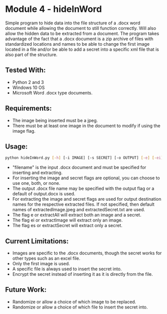 # Module 4 - hideInWord

Simple program to hide data into the file structure of a .docx word document while allowing the document to still function correctly.
Will also allow the hidden data to be extracted from a document.
The program takes advantage of the fact that a .docx document is a zip archive of files with standardized locations and names
	to be able to change the first image located in a file and/or be able to add a secret into a specific xml file that is also
	part of the structure.

## Tested With:

- Python 2 and 3
- Windows 10 OS
- Microsoft Word .docx type documents.

## Requirements:

- The image being inserted must be a jpeg.
- There must be at least one image in the document to modify if using the image flag.

## Usage:

```bash
python hideInWord.py [-h] [-i IMAGE] [-s SECRET] [-o OUTPUT] [-e] [-ei] [-es] filename
```
- "filename" is the input .docx document and must be specified for inserting and extracting.
- For inserting the image and secret flags are optional, you can choose to use one, both, or none.
- The output .docx file name may be specified with the output flag or a default of output.docx is used.
- For extracting the image and secret flags are used for output destination names for the respective extracted files. If not specified, then default names of extractedImage.jpeg and extractedSecret.txt are used.
- The flag e or extractAll will extract both an image and a secret.
- The flag ei or extractImage will extract only an image.
- The flag es or extractSecret will extract only a secret.

## Current Limitations:

- Images are specific to the .docx documents, though the secret works for other types such as an excel file.
- Only the first image is used.
- A specific file is always used to insert the secret into.
- Encrypt the secret instead of inserting it as it is directly from the file.

## Future Work:

- Randomize or allow a choice of which image to be replaced.
- Randomize or allow a choice of which file to insert the secret into.
